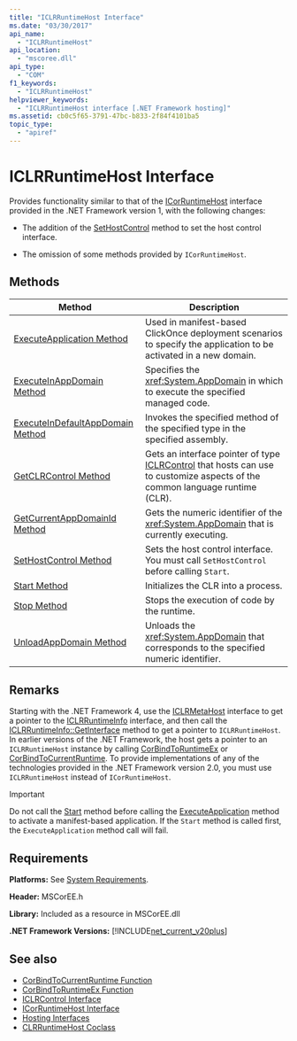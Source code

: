 ```yaml
---
title: "ICLRRuntimeHost Interface"
ms.date: "03/30/2017"
api_name: 
  - "ICLRRuntimeHost"
api_location: 
  - "mscoree.dll"
api_type: 
  - "COM"
f1_keywords: 
  - "ICLRRuntimeHost"
helpviewer_keywords: 
  - "ICLRRuntimeHost interface [.NET Framework hosting]"
ms.assetid: cb0c5f65-3791-47bc-b833-2f84f4101ba5
topic_type: 
  - "apiref"
---
```

# ICLRRuntimeHost Interface
Provides functionality similar to that of the [ICorRuntimeHost](../../../../docs/framework/unmanaged-api/hosting/icorruntimehost-interface.md) interface provided in the .NET Framework version 1, with the following changes:  
  
- The addition of the [SetHostControl](../../../../docs/framework/unmanaged-api/hosting/iclrruntimehost-sethostcontrol-method.md) method to set the host control interface.  
  
- The omission of some methods provided by `ICorRuntimeHost`.  
  
## Methods  
  
|Method|Description|  
|------------|-----------------|  
|[ExecuteApplication Method](../../../../docs/framework/unmanaged-api/hosting/iclrruntimehost-executeapplication-method.md)|Used in manifest-based ClickOnce deployment scenarios to specify the application to be activated in a new domain.|  
|[ExecuteInAppDomain Method](../../../../docs/framework/unmanaged-api/hosting/iclrruntimehost-executeinappdomain-method.md)|Specifies the <xref:System.AppDomain> in which to execute the specified managed code.|  
|[ExecuteInDefaultAppDomain Method](../../../../docs/framework/unmanaged-api/hosting/iclrruntimehost-executeindefaultappdomain-method.md)|Invokes the specified method of the specified type in the specified assembly.|  
|[GetCLRControl Method](../../../../docs/framework/unmanaged-api/hosting/iclrruntimehost-getclrcontrol-method.md)|Gets an interface pointer of type [ICLRControl](../../../../docs/framework/unmanaged-api/hosting/iclrcontrol-interface.md) that hosts can use to customize aspects of the common language runtime (CLR).|  
|[GetCurrentAppDomainId Method](../../../../docs/framework/unmanaged-api/hosting/iclrruntimehost-getcurrentappdomainid-method.md)|Gets the numeric identifier of the <xref:System.AppDomain> that is currently executing.|  
|[SetHostControl Method](../../../../docs/framework/unmanaged-api/hosting/iclrruntimehost-sethostcontrol-method.md)|Sets the host control interface. You must call `SetHostControl` before calling `Start`.|  
|[Start Method](../../../../docs/framework/unmanaged-api/hosting/iclrruntimehost-start-method.md)|Initializes the CLR into a process.|  
|[Stop Method](../../../../docs/framework/unmanaged-api/hosting/iclrruntimehost-stop-method.md)|Stops the execution of code by the runtime.|  
|[UnloadAppDomain Method](../../../../docs/framework/unmanaged-api/hosting/iclrruntimehost-unloadappdomain-method.md)|Unloads the <xref:System.AppDomain> that corresponds to the specified numeric identifier.|  
  
## Remarks  
 Starting with the .NET Framework 4, use the [ICLRMetaHost](../../../../docs/framework/unmanaged-api/hosting/iclrmetahost-interface.md) interface to get a pointer to the [ICLRRuntimeInfo](../../../../docs/framework/unmanaged-api/hosting/iclrruntimeinfo-interface.md) interface, and then call the [ICLRRuntimeInfo::GetInterface](../../../../docs/framework/unmanaged-api/hosting/iclrruntimeinfo-getinterface-method.md) method to get a pointer to `ICLRRuntimeHost`. In earlier versions of the .NET Framework, the host gets a pointer to an `ICLRRuntimeHost` instance by calling [CorBindToRuntimeEx](../../../../docs/framework/unmanaged-api/hosting/corbindtoruntimeex-function.md) or [CorBindToCurrentRuntime](../../../../docs/framework/unmanaged-api/hosting/corbindtocurrentruntime-function.md). To provide implementations of any of the technologies provided in the .NET Framework version 2.0, you must use `ICLRRuntimeHost` instead of `ICorRuntimeHost`.  
  
> [!IMPORTANT]
> Do not call the [Start](../../../../docs/framework/unmanaged-api/hosting/iclrruntimehost-start-method.md) method before calling the [ExecuteApplication](../../../../docs/framework/unmanaged-api/hosting/iclrruntimehost-executeapplication-method.md) method to activate a manifest-based application. If the `Start` method is called first, the `ExecuteApplication` method call will fail.  
  
## Requirements  
 **Platforms:** See [System Requirements](../../../../docs/framework/get-started/system-requirements.md).  
  
 **Header:** MSCorEE.h  
  
 **Library:** Included as a resource in MSCorEE.dll  
  
 **.NET Framework Versions:** [!INCLUDE[net_current_v20plus](../../../../includes/net-current-v20plus-md.md)]  
  
## See also

- [CorBindToCurrentRuntime Function](../../../../docs/framework/unmanaged-api/hosting/corbindtocurrentruntime-function.md)
- [CorBindToRuntimeEx Function](../../../../docs/framework/unmanaged-api/hosting/corbindtoruntimeex-function.md)
- [ICLRControl Interface](../../../../docs/framework/unmanaged-api/hosting/iclrcontrol-interface.md)
- [ICorRuntimeHost Interface](../../../../docs/framework/unmanaged-api/hosting/icorruntimehost-interface.md)
- [Hosting Interfaces](../../../../docs/framework/unmanaged-api/hosting/hosting-interfaces.md)
- [CLRRuntimeHost Coclass](../../../../docs/framework/unmanaged-api/hosting/clrruntimehost-coclass.md)
